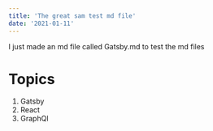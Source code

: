 ```yaml
---
title: 'The great sam test md file'
date: '2021-01-11'
---
```


I just made an md file called Gatsby.md to test the md files

# Topics

1. Gatsby
2. React
3. GraphQl
